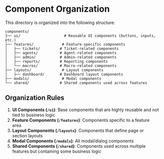 # Component Organization

This directory is organized into the following structure:

```
components/
├── ui/                    # Reusable UI components (buttons, inputs, etc.)
├── features/             # Feature-specific components
│   ├── tickets/         # Ticket-related components
│   ├── agents/          # Agent-related components
│   ├── admin/           # Admin-related components
│   ├── reports/         # Reporting components
│   └── macros/          # Macro-related components
├── layouts/              # Layout components
│   ├── dashboard/       # Dashboard layout components
├── modals/               # Modal components
└── shared/              # Shared components used across features
```

## Organization Rules

1. **UI Components (`/ui`)**: Base components that are highly reusable and not tied to business logic
2. **Feature Components (`/features`)**: Components specific to a feature area
3. **Layout Components (`/layouts`)**: Components that define page or section layouts
4. **Modal Components (`/modals`)**: All modal/dialog components
5. **Shared Components (`/shared`)**: Components used across multiple features but containing some business logic 